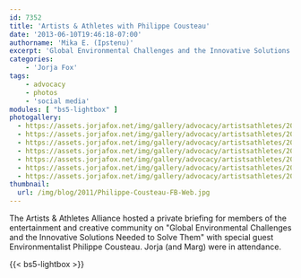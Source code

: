 ```yaml
---
id: 7352
title: 'Artists & Athletes with Philippe Cousteau'
date: '2013-06-10T19:46:18-07:00'
authorname: 'Mika E. (Ipstenu)'
excerpt: 'Global Environmental Challenges and the Innovative Solutions Needed to Solve Them'
categories:
    - 'Jorja Fox'
tags:
    - advocacy
    - photos
    - 'social media'
modules: [ "bs5-lightbox" ]
photogallery:
  - https://assets.jorjafox.net/img/gallery/advocacy/artistsathletes/20130605-cousteau001.jpg
  - https://assets.jorjafox.net/img/gallery/advocacy/artistsathletes/20130605-cousteau002.jpg
  - https://assets.jorjafox.net/img/gallery/advocacy/artistsathletes/20130605-cousteau003.jpg
  - https://assets.jorjafox.net/img/gallery/advocacy/artistsathletes/20130605-cousteau004.jpg
  - https://assets.jorjafox.net/img/gallery/advocacy/artistsathletes/20130605-cousteau005.jpg
  - https://assets.jorjafox.net/img/gallery/advocacy/artistsathletes/20130605-cousteau006.jpg
  - https://assets.jorjafox.net/img/gallery/advocacy/artistsathletes/20130605-cousteau007.jpg
thumbnail:
  url: /img/blog/2011/Philippe-Cousteau-FB-Web.jpg
---
```


The Artists & Athletes Alliance hosted a private briefing for members of the entertainment and creative community on "Global Environmental Challenges and the Innovative Solutions Needed to Solve Them" with special guest Environmentalist Philippe Cousteau. Jorja (and Marg) were in attendance.

{{< bs5-lightbox >}}
